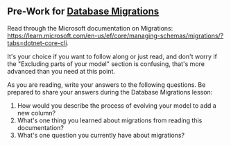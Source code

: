 ## Pre-Work for [Database Migrations](/Mod2/Lessons/Week5/DatabaseMigrations.md)

Read through the Microsoft documentation on Migrations: https://learn.microsoft.com/en-us/ef/core/managing-schemas/migrations/?tabs=dotnet-core-cli. 

It's your choice if you want to follow along or just read, and don't worry if the "Excluding parts of your model" section is confusing, that's more advanced than you need at this point.

As you are reading, write your answers to the following questions. Be prepared to share your answers during the Database Migrations lesson:

1. How would you describe the process of evolving your model to add a new column?
1. What's one thing you learned about migrations from reading this documentation?
1. What's one question you currently have about migrations?
